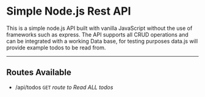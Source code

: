 # Simple Node.js Rest API

This is a simple node.js API built with vanilla JavaScript without the use of frameworks such as express. The API supports all CRUD operations and can be integrated with a working Data base, for testing purposes data.js will provide example todos to be read from.

---

## Routes Available

- /api/todos `GET` *route to Read ALL todos*
